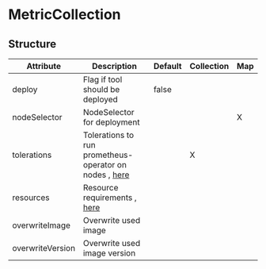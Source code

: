 # MetricCollection 
 

## Structure 
 

| Attribute        | Description                                                                              | Default | Collection | Map  |
| ---------------- | ---------------------------------------------------------------------------------------- | ------- | ---------- | ---  |
| deploy           | Flag if tool should be deployed                                                          |  false  |            |      |
| nodeSelector     | NodeSelector for deployment                                                              |         |            | X    |
| tolerations      | Tolerations to run prometheus-operator on nodes , [here](k8s/Tolerations/Tolerations.md) |         | X          |      |
| resources        | Resource requirements , [here](k8s/Resources/Resources.md)                               |         |            |      |
| overwriteImage   | Overwrite used image                                                                     |         |            |      |
| overwriteVersion | Overwrite used image version                                                             |         |            |      |